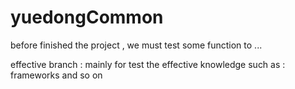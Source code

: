 # yuedongCommon
before finished the project , we must test some function to ...


effective branch :
mainly for test the effective knowledge such as : frameworks and so on
